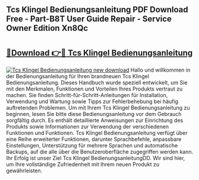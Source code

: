 ## Tcs Klingel Bedienungsanleitung PDF Download Free - Part-B8T User Guide Repair - Service Owner Edition Xn8Qc

# <h2><a href="http://df3hm4k.blite.top/?on=Tcs+Klingel+Bedienungsanleitung">🔗Download 👉🔴 Tcs Klingel Bedienungsanleitung</a></h2>

[![Tcs Klingel Bedienungsanleitung new download](https://i.imgur.com/lujVjoI.png)](http://df3hm4k.blite.top/?on=Tcs+Klingel+Bedienungsanleitung)
Hallo und willkommen in der Bedienungsanleitung für Ihren brandneuen Tcs Klingel Bedienungsanleitung. Dieses Handbuch wurde speziell entwickelt, um Sie mit den Merkmalen, Funktionen und Vorteilen Ihres Produkts vertraut zu machen. Sie finden Schritt-für-Schritt-Anleitungen für Installation, Verwendung und Wartung sowie Tipps zur Fehlerbehebung bei häufig auftretenden Problemen. Um mit Ihrem Tcs Klingel Bedienungsanleitung zu beginnen, lesen Sie bitte diese Bedienungsanleitung vor dem Gebrauch sorgfältig durch. Es enthält detaillierte Anweisungen zur Einrichtung des Produkts sowie Informationen zur Verwendung der verschiedenen Funktionen und Funktionen. Tcs Klingel Bedienungsanleitung verfügt über eine Reihe erweiterter Funktionen, darunter Sprachbefehle, anpassbare Einstellungen, Unterstützung für mehrere Sprachen und automatische Backups, auf die alle über die Benutzeroberfläche zugegriffen werden kann. Ihr Erfolg ist unser Ziel Tcs Klingel BedienungsanleitungDD. Wir sind hier, um Ihre vollständige Zufriedenheit mit Ihrem neuen Produkt zu gewährleisten.
